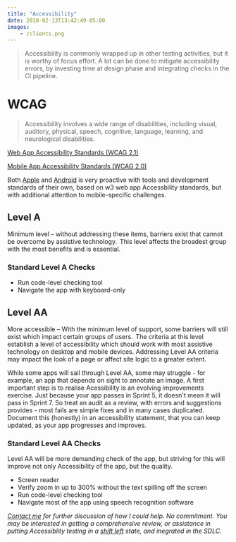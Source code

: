 ```yaml
---
title: "Accessibility"
date: 2018-02-13T13:42:49-05:00
images:
    - /clients.png
---
```

> Accessibility is commonly wrapped up in other testing activities, but it is worthy of focus effort. A lot can be done to mitigate accessibility errors, by investing time at design phase and integrating checks in the CI pipeline.

# WCAG

> Accessibility involves a wide range of disabilities, including visual, auditory, physical, speech, cognitive, language, learning, and neurological disabilities. 

[Web App Accessibility Standards (WCAG 2.1)](https://www.w3.org/TR/WCAG21/)

[Mobile App Accessibility Standards (WCAG 2.0)](https://www.w3.org/WAI/standards-guidelines/mobile/)

Both [Apple](https://www.apple.com/uk/accessibility/vision) and [Android](https://developer.android.com/guide/topics/ui/accessibility) is very proactive with tools and development standards of their own, based on w3 web app Accessbility standards, but with additional attention to mobile-specific challenges.

## Level A
Minimum level – without addressing these items, barriers exist that cannot be overcome by assistive technology.  This level affects the broadest group with the most benefits and is essential.

### Standard Level A Checks

- Run code-level checking tool
- Navigate the app with keyboard-only

## Level AA
More accessible – With the minimum level of support, some barriers will still exist which impact certain groups of users.  The criteria at this level establish a level of accessibility which should work with most assistive technology on desktop and mobile devices. Addressing Level AA criteria may impact the look of a page or affect site logic to a greater extent.

While some apps will sail through Level AA, some may struggle - for example, an app that depends on sight to annotate an image. A first important step is to realise Acessibility is an evolving improvements exercise.  Just because your app passes in Sprint 5, it doesn't mean it will pass in Sprint 7. So treat an audit as a review, with errors and suggestions provides - most fails are simple fixes and in many cases duplicated. Document this (honestly) in an accessibility statement, that you can keep updated, as your app progresses and improves.

### Standard Level AA Checks
Level AA will be more demanding check of the app, but striving for this will improve not only Accessibility of the app, but the quality.

- Screen reader
- Verify zoom in up to 300% without the text spilling off the screen
- Run code-level checking tool
- Navigate most of the app using speech recognition software

_[Contact me](mailto:paullittlebury@gmail.com) for further discussion of how I could help. No commitment. You may be interested in getting a comprehensive review, or assistance in putting Accessiblity testing in a [shift left](https://en.wikipedia.org/wiki/Shift-left_testing) state, and inegrated in the SDLC._
